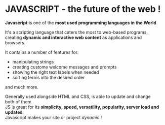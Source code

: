 # JAVASCRIPT  - the future of the web !
**Javascript** is one of the **most used programming languages in the World**.

It's a scripting language that caters the most to web-based programs, creating **dynamic and interactive web content** as applications and browsers.

It contains a number of features for:
<ul>
<li>manipulating strings</li>
<li>creating custome welcome messages and prompts</li>
<li>showing the right text labels when needed</li>
<li>sorting terms into the desired order</li>
</ul>

and much more.

Generally used alongside HTML and CSS, is able to update and change both of them.<br>
JS is great for its **simplicity, speed, versatility, popularity, server load and updates**.<br>
Javascript makes your site or project *dynamic* !

